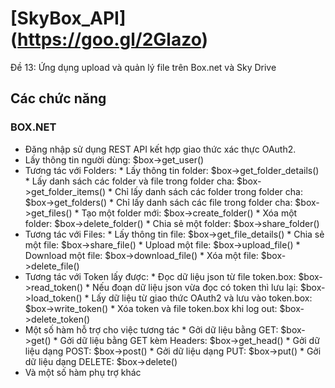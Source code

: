 # [SkyBox_API] (https://goo.gl/2Glazo)
Đề 13: Ứng dụng upload và quản lý file trên Box.net và Sky Drive

## Các chức năng
### BOX.NET
* Đăng nhập sử dụng REST API kết hợp giao thức xác thực OAuth2.
* Lấy thông tin người dùng:                                   $box->get_user()
* Tương tác với Folders:
      * Lấy thông tin folder:                                 $box->get_folder_details()
      * Lấy danh sách các folder và file trong folder cha:    $box->get_folder_items()
      * Chỉ lấy danh sách các folder trong folder cha:        $box->get_folders()
      * Chỉ lấy danh sách các file trong folder cha:          $box->get_files()
      * Tạo một folder mới:                                   $box->create_folder()
      * Xóa một folder:                                       $box->delete_folder()
      * Chia sẻ một folder:                                   $box->share_folder()
* Tương tác với Files:
      * Lấy thông tin file:                                   $box->get_file_details()
      * Chia sẻ một file:                                     $box->share_file()
      * Upload một file:                                      $box->upload_file()
      * Download một file:                                    $box->download_file()
      * Xóa một file:                                         $box->delete_file()
* Tương tác với Token lấy được:
      * Đọc dữ liệu json từ file token.box:                   $box->read_token()
      * Nếu đoạn dữ liệu json vừa đọc có token thì lưu lại:   $box->load_token()
      * Lấy dữ liệu từ giao thức OAuth2 và lưu vào token.box: $box->write_token()
      * Xóa token và file token.box khi log out:              $box->delete_token()
* Một số hàm hỗ trợ cho việc tương tác
      * Gởi dữ liệu bằng GET:                                 $box->get()
      * Gởi dữ liệu bằng GET kèm Headers:                     $box->get_head()
      * Gởi dữ liệu dạng POST:                                $box->post()
      * Gởi dữ liệu dạng PUT:                                 $box->put()
      * Gởi dữ liệu dạng DELETE:                              $box->delete()
* Và một số hàm phụ trợ khác
